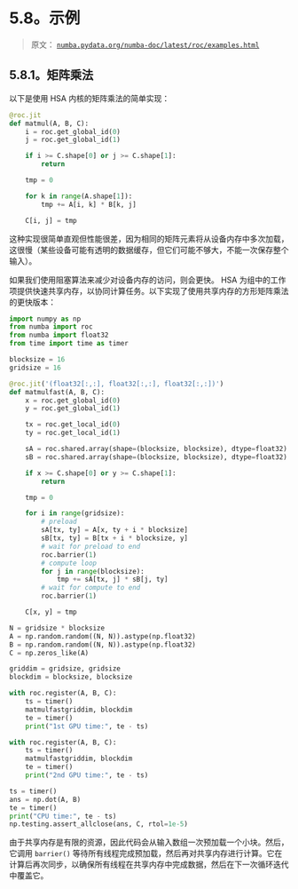 # 5.8。示例

> 原文： [`numba.pydata.org/numba-doc/latest/roc/examples.html`](http://numba.pydata.org/numba-doc/latest/roc/examples.html)

## 5.8.1。矩阵乘法

以下是使用 HSA 内核的矩阵乘法的简单实现：

```py
@roc.jit
def matmul(A, B, C):
    i = roc.get_global_id(0)
    j = roc.get_global_id(1)

    if i >= C.shape[0] or j >= C.shape[1]:
        return

    tmp = 0

    for k in range(A.shape[1]):
        tmp += A[i, k] * B[k, j]

    C[i, j] = tmp

```

这种实现很简单直观但性能很差，因为相同的矩阵元素将从设备内存中多次加载，这很慢（某些设备可能有透明的数据缓存，但它们可能不够大，不能一次保存整个输入）。

如果我们使用阻塞算法来减少对设备内存的访问，则会更快。 HSA 为组中的工作项提供快速共享内存，以协同计算任务。以下实现了使用共享内存的方形矩阵乘法的更快版本：

```py
import numpy as np
from numba import roc
from numba import float32
from time import time as timer

blocksize = 16
gridsize = 16

@roc.jit('(float32[:,:], float32[:,:], float32[:,:])')
def matmulfast(A, B, C):
    x = roc.get_global_id(0)
    y = roc.get_global_id(1)

    tx = roc.get_local_id(0)
    ty = roc.get_local_id(1)

    sA = roc.shared.array(shape=(blocksize, blocksize), dtype=float32)
    sB = roc.shared.array(shape=(blocksize, blocksize), dtype=float32)

    if x >= C.shape[0] or y >= C.shape[1]:
        return

    tmp = 0

    for i in range(gridsize):
        # preload
        sA[tx, ty] = A[x, ty + i * blocksize]
        sB[tx, ty] = B[tx + i * blocksize, y]
        # wait for preload to end
        roc.barrier(1)
        # compute loop
        for j in range(blocksize):
            tmp += sA[tx, j] * sB[j, ty]
        # wait for compute to end
        roc.barrier(1)

    C[x, y] = tmp

N = gridsize * blocksize
A = np.random.random((N, N)).astype(np.float32)
B = np.random.random((N, N)).astype(np.float32)
C = np.zeros_like(A)

griddim = gridsize, gridsize
blockdim = blocksize, blocksize

with roc.register(A, B, C):
    ts = timer()
    matmulfastgriddim, blockdim
    te = timer()
    print("1st GPU time:", te - ts)

with roc.register(A, B, C):
    ts = timer()
    matmulfastgriddim, blockdim
    te = timer()
    print("2nd GPU time:", te - ts)

ts = timer()
ans = np.dot(A, B)
te = timer()
print("CPU time:", te - ts)
np.testing.assert_allclose(ans, C, rtol=1e-5)

```

由于共享内存是有限的资源，因此代码会从输入数组一次预加载一个小块。然后，它调用 `barrier()` 等待所有线程完成预加载，然后再对共享内存进行计算。它在计算后再次同步，以确保所有线程在共享内存中完成数据，然后在下一次循环迭代中覆盖它。